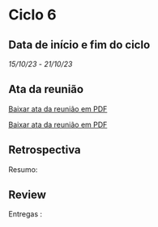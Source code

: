 # Ciclo 6

## Data de início e fim do ciclo

*15/10/23* - *21/10/23*

## Ata da reunião

[Baixar ata da reunião em PDF](atas/16_10_Ata.docx.pdf)

[Baixar ata da reunião em PDF](atas/18_10_Ata.docx.pdf)

## Retrospectiva

Resumo:

## Review

Entregas :
